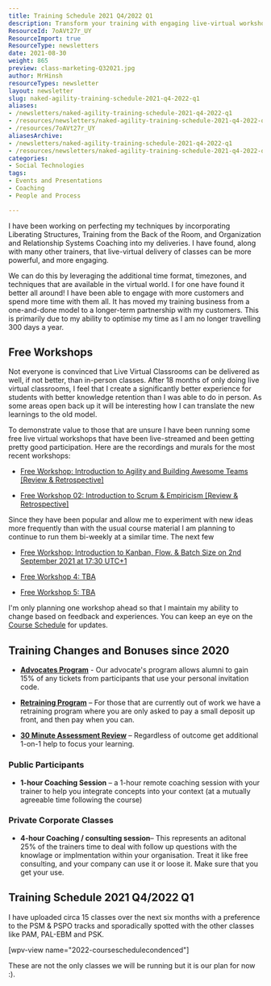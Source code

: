 ```yaml
---
title: Training Schedule 2021 Q4/2022 Q1
description: Transform your training with engaging live-virtual workshops! Join us for free sessions on agility, Scrum, and more, enhancing knowledge retention and collaboration.
ResourceId: 7oAVt27r_UY
ResourceImport: true
ResourceType: newsletters
date: 2021-08-30
weight: 865
preview: class-marketing-Q32021.jpg
author: MrHinsh
resourceTypes: newsletter
layout: newsletter
slug: naked-agility-training-schedule-2021-q4-2022-q1
aliases:
- /newsletters/naked-agility-training-schedule-2021-q4-2022-q1
- /resources/newsletters/naked-agility-training-schedule-2021-q4-2022-q1
- /resources/7oAVt27r_UY
aliasesArchive:
- /newsletters/naked-agility-training-schedule-2021-q4-2022-q1
- /resources/newsletters/naked-agility-training-schedule-2021-q4-2022-q1
categories:
- Social Technologies
tags:
- Events and Presentations
- Coaching
- People and Process

---
```

I have been working on perfecting my techniques by incorporating Liberating Structures, Training from the Back of the Room, and Organization and Relationship Systems Coaching into my deliveries. I have found, along with many other trainers, that live-virtual delivery of classes can be more powerful, and more engaging.

We can do this by leveraging the additional time format, timezones, and techniques that are available in the virtual world. I for one have found it better all around! I have been able to engage with more customers and spend more time with them all. It has moved my training business from a one-and-done model to a longer-term partnership with my customers. This is primarily due to my ability to optimise my time as I am no longer travelling 300 days a year.

## Free Workshops

Not everyone is convinced that Live Virtual Classrooms can be delivered as well, if not better, than in-person classes. After 18 months of only doing live virtual classrooms, I feel that I create a significantly better experience for students with better knowledge retention than I was able to do in person. As some areas open back up it will be interesting how I can translate the new learnings to the old model.

To demonstrate value to those that are unsure I have been running some free live virtual workshops that have been live-streamed and been getting pretty good participation. Here are the recordings and murals for the most recent workshops:

- [Free Workshop: Introduction to Agility and Building Awesome Teams \[Review & Retrospective\]](https://nkdagility.com/blog/free-workshop-introduction-to-agility-and-building-awesome-teams-review-retrospective/)

- [Free Workshop 02: Introduction to Scrum & Empiricism \[Review & Retrospective\]](https://nkdagility.com/blog/free-workshop-02-introduction-to-scrum-empiricism-review-retrospective/)

Since they have been popular and allow me to experiment with new ideas more frequently than with the usual course material I am planning to continue to run them bi-weekly at a similar time. The next few

- [Free Workshop: Introduction to Kanban, Flow. & Batch Size on 2nd September 2021 at 17:30 UTC+1](https://nkdagility.com/training/scheduled/free-workshop-introduction-to-kanban-flow-batch-size-on-2nd-september-2021-at-1730-utc1/)

- [Free Workshop 4: TBA](https://nkdagility.com/training/scheduled/free-workshop-4-tba/)

- [Free Workshop 5: TBA](https://nkdagility.com/training/scheduled/free-workshop-5-tba/)

I'm only planning one workshop ahead so that I maintain my ability to change based on feedback and experiences. You can keep an eye on the [Course Schedule](https://nkdagility.com/training/course-schedule/) for updates.

## Training Changes and Bonuses since 2020

- [**Advocates Program**](https://nkdagility.com/community/become-an-advocate/) - Our advocate's program allows alumni to gain 15% of any tickets from participants that use your personal invitation code.

- [**Retraining Program**](https://nkdagility.com/community/retraining-program/) – For those that are currently out of work we have a retraining program where you are only asked to pay a small deposit up front, and then pay when you can.

- **[30 Minute Assessment Review](https://nkdagility.com/book-online)** – Regardless of outcome get additional 1-on-1 help to focus your learning.

### Public Participants

- **1-hour Coaching Session** – a 1-hour remote coaching session with your trainer to help you integrate concepts into your context (at a mutually agreeable time following the course)

### Private Corporate Classes

- **4-hour Coaching / consulting session**– This represents an aditonal 25% of the trainers time to deal with follow up questions with the knowlage or implmentation within your organisation. Treat it like free consulting, and your company can use it or loose it. Make sure that you get your use.

## Training Schedule 2021 Q4/2022 Q1

I have uploaded circa 15 classes over the next six months with a preference to the PSM & PSPO tracks and sporadically spotted with the other classes like PAM, PAL-EBM and PSK.

\[wpv-view name="2022-courseschedulecondenced"\]

These are not the only classes we will be running but it is our plan for now :).
